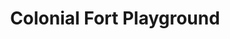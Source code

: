 ---
pid: fs153
title: Colonial Fort Playground
location_transcription: Independence Vistor Center
coordinates: "[-75.149947117306, 39.951299659138]"
zipcode: '19123'
gen_neighborhood: North Philadelphia
neighborhood: Northern Liberties,Loft District
outside_phl: 
age: '27'
age_range: 20-29
instagram: 
image_file_name: fs_153.jpg
proposal_transcription: 
topic: Unknown
topic_summary: '0'
type: Playground
keywords_other: 
credit: Dani Choi
image_labels: 
twitter: 
facebook: 
permalink: "/monuments/fs153/"
layout: item-page
---
